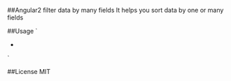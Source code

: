 ##Angular2 filter data by many fields
It helps you sort data by one or many fields

##Usage
`<ul>
  <li *ngFor="let item of items | filterByField: {
    name: filterName.name,
    lastName: filterName.lastName
  }"></li>
</ul>`

##License
MIT

